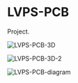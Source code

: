 # LVPS-PCB

Project.

![LVPS-PCB-3D](https://github.com/user-attachments/assets/d61c17a8-dace-43ff-93b7-93411b06afbc)

![LVPS-PCB-3D-2](https://github.com/user-attachments/assets/b5d4502a-7038-4766-a3d4-7ef0a6333af9)

![LVPS-PCB-diagram](https://github.com/user-attachments/assets/c870fa12-2950-4665-ad14-6b8ce1da8361)

